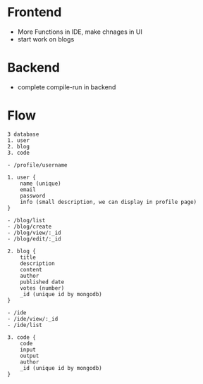 # Frontend

- More Functions in IDE, make chnages in UI
- start work on blogs

# Backend

- complete compile-run in backend


# Flow
```
3 database
1. user
2. blog
3. code

- /profile/username

1. user {
    name (unique)
    email
    password
    info (small description, we can display in profile page)
}

- /blog/list
- /blog/create
- /blog/view/:_id
- /blog/edit/:_id

2. blog {
    title
    description
    content
    author
    published date
    votes (number)
    _id (unique id by mongodb)
}

- /ide
- /ide/view/:_id
- /ide/list

3. code {
    code
    input
    output
    author
    _id (unique id by mongodb)
}
```